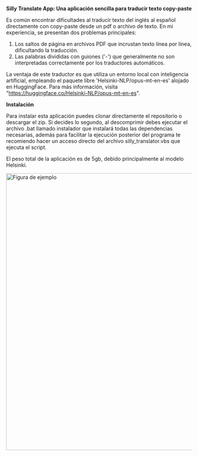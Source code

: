 **Silly Translate App: Una aplicación sencilla para traducir texto copy-paste**

Es común encontrar dificultades al traducir texto del inglés al español directamente con copy-paste desde un pdf o archivo de texto. En mi experiencia, se presentan dos problemas principales:

1. Los saltos de página en archivos PDF que incrustan texto línea por línea, dificultando la traducción.
2. Las palabras divididas con guiones ('-') que generalmente no son interpretadas correctamente por los traductores automáticos.

La ventaja de este traductor es que utiliza un entorno local con inteligencia artificial, empleando el paquete libre 'Helsinki-NLP/opus-mt-en-es' alojado en HuggingFace. Para más información, visita "https://huggingface.co/Helsinki-NLP/opus-mt-en-es".

**Instalación**

Para instalar esta aplicación puedes clonar directamente el repositorio o descargar el zip. Si decides lo segundo, al descomprimir debes ejecutar el archivo .bat llamado instalador que instalará todas las dependencias necesarias, además para facilitar la ejecución posterior del programa te recomiendo hacer un acceso directo del archivo silly_translator.vbs que ejecuta el script.

El peso total de la aplicación es de 5gb, debido principalmente al modelo Helsinki.

<img src="http://drive.google.com/uc?export=view&id=15jU8STWwR_bZM73kUh7FKXwYlDW63D11" alt="Figura de ejemplo" width="750"/>

